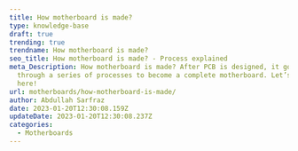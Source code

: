 ```yaml
---
title: How motherboard is made?
type: knowledge-base
draft: true
trending: true
trendname: How motherboard is made?
seo_title: How motherboard is made? - Process explained
meta_Description: How motherboard is made? After PCB is designed, it goes
  through a series of processes to become a complete motherboard. Let’s explore
  here!
url: motherboards/how-motherboard-is-made/
author: Abdullah Sarfraz
date: 2023-01-20T12:30:08.159Z
updateDate: 2023-01-20T12:30:08.237Z
categories:
  - Motherboards
---
```

